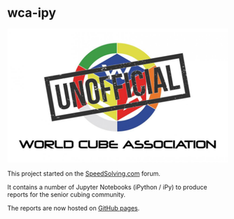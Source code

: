 # wca-ipy

![alt text](docs/img/logo.jpg "logo")

This project started on the [SpeedSolving.com](https://www.speedsolving.com/forum/threads/how-fast-are-the-over-40s-in-competitions.54128/) forum.

It contains a number of Jupyter Notebooks (iPython / iPy) to produce reports for the senior cubing community.

The reports are now hosted on [GitHub pages](https://logiqx.github.io/wca-ipy/).
